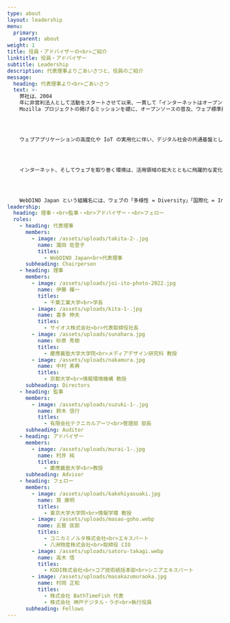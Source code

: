 ```yaml
---
type: about
layout: leadership
menu:
  primary:
    parent: about
weight: 1
title: 役員・アドバイザーの<br>ご紹介
linktitle: 役員・アドバイザー
subtitle: Leadership
description: 代表理事よりごあいさつと、役員のご紹介
message:
  heading: 代表理事より<br>ごあいさつ
  text: >-
    弊社は、2004
    年に非営利法人として活動をスタートさせて以来、一貫して「インターネットはオープンで、すべての人がアクセス可能な公共の資産であるべき」という
    Mozilla プロジェクトの掲げるミッションを礎に、オープンソースの普及、ウェブ標準技術の推進、OSS コミュニティの支援に努めてまいりました。




    ウェブアプリケーションの高度化や IoT の実用化に伴い、デジタル社会の共通基盤としてウェブが注目を浴びる中、2017 年 7 月には社名を WebDINO Japan と改め、ウェブ技術を中心とした研究開発やコンサルティング、人材育成など、新たなステージで活動の幅を広げています。




    インターネット、そしてウェブを取り巻く環境は、活用領域の拡大とともに飛躍的な変化を遂げてきましたが、コロナ禍という予期せぬ出来事をきっかけとして、ビジネス・個人利用を問わず、ウェブに触れる機会は急速に増加しました。一方で、ユーザーはもとより、開発者を含むサービス提供者側の意識と知識も多様性を極めており、私たちの活動をさらにチャレンジングなものとしています。




    WebDINO Japan という組織名には、ウェブの「多様性 = Diversity」「国際化 = Internationalization」「中立性 = Neutrality」「公開性 = Openness」という意味を込めています。設立当初から変わらないこの想いを大切に、産官学そしてコミュニティをつなぐハブとして、これまで以上により広い視野でウェブ技術の応用やオープンイノベーションの拡大をリードしてまいります。
leadership:
  heading: 理事・<br>監事・<br>アドバイザー・<br>フェロー
  roles:
    - heading: 代表理事
      members:
        - image: /assets/uploads/takita-2-.jpg
          name: 瀧田 佐登子
          titles: 
            - WebDINO Japan<br>代表理事
      subheading: Chairperson
    - heading: 理事
      members:
        - image: /assets/uploads/joi-ito-photo-2022.jpg
          name: 伊藤 穰一
          titles: 
            - 千葉工業大学<br>学長
        - image: /assets/uploads/kita-1-.jpg
          name: 喜多 伸夫
          titles: 
            - サイオス株式会社<br>代表取締役社長
        - image: /assets/uploads/sunahara.jpg
          name: 砂原 秀樹
          titles: 
            - 慶應義塾大学大学院<br>メディアデザイン研究科 教授
        - image: /assets/uploads/nakamura.jpg
          name: 中村 素典
          titles: 
            - 京都大学<br>情報環境機構 教授
      subheading: Directors
    - heading: 監事
      members:
        - image: /assets/uploads/suzuki-1-.jpg
          name: 鈴木 信行
          titles: 
            - 有限会社テクニカルアーツ<br>管理部 部長
      subheading: Auditor
    - heading: アドバイザー
      members:
        - image: /assets/uploads/murai-1-.jpg
          name: 村井 純
          titles: 
            - 慶應義塾大学<br>教授
      subheading: Advisor
    - heading: フェロー
      members:
        - image: /assets/uploads/kakehiyasuaki.jpg
          name: 筧 康明
          titles: 
            - 東京大学大学院<br>情報学環 教授
        - image: /assets/uploads/masao-goho.webp
          name: 五寳 匡郎
          titles: 
            - コニカミノルタ株式会社<br>エキスパート
            - 八洲物産株式会社<br>取締役 CIO
        - image: /assets/uploads/satoru-takagi.webp
          name: 高木 悟
          titles: 
            - KDDI株式会社<br>コア技術統括本部<br>シニアエキスパート
        - image: /assets/uploads/masakazumuraoka.jpg
          name: 村岡 正和
          titles: 
            - 株式会社 BathTimeFish 代表
            - 株式会社 神戸デジタル・ラボ<br>執行役員
      subheading: Fellows
---
```

